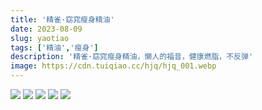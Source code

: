 ```yaml
---
title: '精雀·窈窕瘦身精油'
date: 2023-08-09
slug: yaotiao
tags: ['精油','瘦身']
description: '精雀·窈窕瘦身精油，懒人的福音，健康燃脂，不反弹'
image: https://cdn.tuiqiao.cc/hjq/hjq_001.webp
---
```

<img src="https://cdn.tuiqiao.cc/images/goods/yaotiao/yt1.webp">
<img src="https://cdn.tuiqiao.cc/images/goods/yaotiao/yt2.webp">
<img src="https://cdn.tuiqiao.cc/images/goods/yaotiao/yt3.webp">
<img src="https://cdn.tuiqiao.cc/images/goods/yaotiao/yt4.webp">
<img src="https://cdn.tuiqiao.cc/images/goods/yaotiao/yt5.webp">

